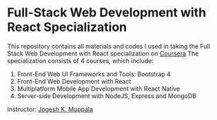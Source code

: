 # Full-Stack Web Development with React Specialization

This repository contains all materials and codes I used in taking the Full Stack Web Development with React specialization on <a href="https://www.coursera.org/specializations/full-stack-react?">Coursera</a>
The specialization consists of 4 courses, which include:
1. Front-End Web UI Frameworks and Tools: Bootstrap 4
2. Front-End Web Development with React
3. Multiplatform Mobile App Development with React Native
4. Server-side Development with NodeJS, Express and MongoDB

Instructor: <a href="linkedin.com/in/jogeshmuppala/?originalSubdomain=hk">Jogesh K. Muppala</a>

